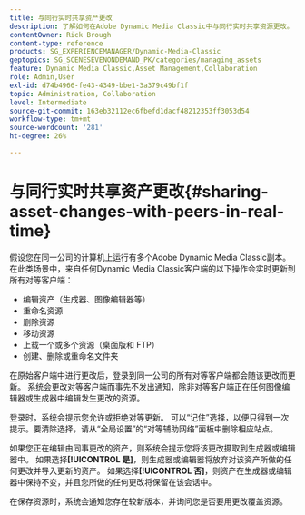 ```yaml
---
title: 与同行实时共享资产更改
description: 了解如何在Adobe Dynamic Media Classic中与同行实时共享资源更改。
contentOwner: Rick Brough
content-type: reference
products: SG_EXPERIENCEMANAGER/Dynamic-Media-Classic
geptopics: SG_SCENESEVENONDEMAND_PK/categories/managing_assets
feature: Dynamic Media Classic,Asset Management,Collaboration
role: Admin,User
exl-id: d74b4966-fe43-4349-bbe1-3a379c49bf1f
topic: Administration, Collaboration
level: Intermediate
source-git-commit: 163eb32112ec6fbefd1dacf48212353ff3053d54
workflow-type: tm+mt
source-wordcount: '281'
ht-degree: 26%

---
```


# 与同行实时共享资产更改{#sharing-asset-changes-with-peers-in-real-time}

假设您在同一公司的计算机上运行有多个Adobe Dynamic Media Classic副本。 在此类场景中，来自任何Dynamic Media Classic客户端的以下操作会实时更新到所有对等客户端：

* 编辑资产（生成器、图像编辑器等）
* 重命名资源
* 删除资源
* 移动资源
* 上载一个或多个资源（桌面版和 FTP）
* 创建、删除或重命名文件夹

在原始客户端中进行更改后，登录到同一公司的所有对等客户端都会随该更改而更新。 系统会更改对等客户端而事先不发出通知，除非对等客户端正在任何图像编辑器或生成器中编辑发生更改的资源。

登录时，系统会提示您允许或拒绝对等更新。 可以“记住”选择，以便只得到一次提示。要清除选择，请从“全局设置”的“对等辅助网络”面板中删除相应站点。

如果您正在编辑由同事更改的资产，则系统会提示您将该更改摄取到生成器或编辑器中。 如果选择&#x200B;**[!UICONTROL 是]**，则生成器或编辑器将放弃对该资产所做的任何更改并导入更新的资产。 如果选择&#x200B;**[!UICONTROL 否]**，则资产在生成器或编辑器中保持不变，并且您所做的任何更改将保留在该会话中。

在保存资源时，系统会通知您存在较新版本，并询问您是否要用更改覆盖资源。
